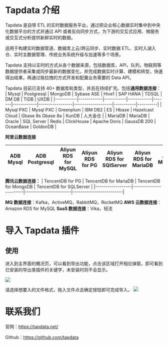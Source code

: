 # Tapdata 介绍

Tapdata 是自带 ETL 的实时数据服务平台，通过把企业核心数据实时集中到中央化数据平台的方式并通过 API 或者反向同步方式，为下游的交互式应用、微服务或交互式分析提供新鲜实时的数据。

适用于构建实时数据管道、数据库上云/跨云同步、实时数据 ETL、实时入湖入仓、实时主数据管理、传统业务系统升级与加速等多个场景。

Tapdata 支持以实时的方式从各个数据来源，包括数据库，API，队列，物联网等数据提供者采集或同步最新的数据变化，并完成数据实时计算、建模和转型，快速得出结果，再通过拖拉拽的方式开发和配置业务需要的 Data API。

Tapdata 目前已支持 40+ 数据库和类型，并且在持续扩充。包括**通用数据连接**：
| Mysql | Postgresql | MongoDB | Sybase ASE | Hive1 | SAP HANA | TDSQL | DM DB | TiDB | UXDB |
|-----------|------------|-----------|------------|-------|------------|-----------------|-------------------|-----------|----------|
| Mysql PXC | Mysql PXC | Greenplum | IBM DB2 | ES | Hbase | Hazelcast Cloud | Gbase 8s Gbase 8a | KunDB | 人大金仓 |
| MariaDB | MariaDB | Oracle | SQL Server | Redis | ClickHouse | Apache Doris | GaussDB 200 | OceanBase | GoldonDB |

**阿里云数据连接**

| ADB Mysql | ADB Postgresql | Aliyun RDS for MySQL | Aliyun RDS for PG | Aliyun RDS for SQlServer | Aliyun RDS for MariaDB | Aliyun MongoDB | PolarDB MySQL | PolarDB PostgreSQL |
| --------- | -------------- | -------------------- | ----------------- | ------------------------ | ---------------------- | -------------- | ------------- | ------------------ |

**腾讯云数据连接：**
| TencentDB for PG | TencentDB for MariaDB | TencentDB for MongoDB | TencentDB for SQLServer |
|------------------|-----------------------|-----------------------|-------------------------|

**MQ 数据连接**：Kafka，ActiveMQ，RabbitMQ，RocketMQ
**AWS 云数据连接**：Amazon RDS for MySQL
**SaaS 数据连接**：Vika，轻流

# 导入 Tapdata 插件

## 使用

进入到主界面的概况页，可以看到导出功能，点击该区域打开相应弹窗，即可看到已安装的导出类插件的关键字，未安装时则不会显示。

![](https://raw.githubusercontent.com/eolinker/postcat-extensions/main/shared/assets/images/overview-zh.png)

请选择想要入的文件格式，拖入文件点击确定按钮即可完成导入。
![](https://raw.githubusercontent.com/scarqin/postcat-tapdata/main/assets/2022-08-31-10-40-44.png)

# 联系我们

官网：https://tapdata.net/

Github：https://github.com/tapdata
